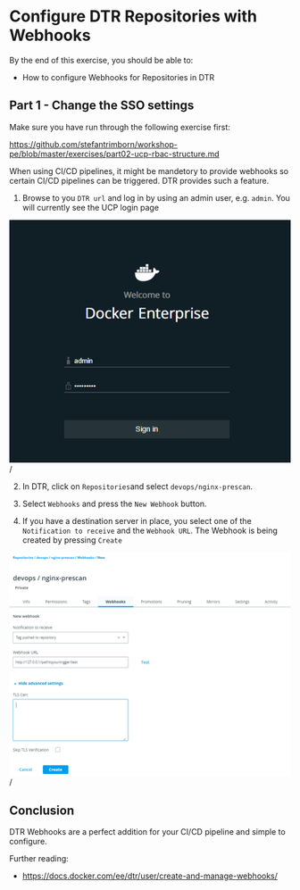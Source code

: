 # Configure DTR Repositories with Webhooks

By the end of this exercise, you should be able to:

 - How to configure Webhooks for Repositories in DTR
  

## Part 1 - Change the SSO settings

Make sure you have run through the following exercise first:

https://github.com/stefantrimborn/workshop-pe/blob/master/exercises/part02-ucp-rbac-structure.md

When using CI/CD pipelines, it might be mandetory to provide webhooks so certain CI/CD pipelines can be triggered. DTR provides such a feature.

1. Browse to you `DTR url` and log in by using an admin user, e.g. `admin`. You will currently see the UCP login page

![rbac01](../images/rbac01.png)/

2. In DTR, click on `Repositories`and select `devops/nginx-prescan`. 

3. Select `Webhooks` and press the `New Webhook` button.

4. If you have a destination server in place, you select one of the `Notification to receive` and the `Webhook URL`. The Webhook is being created by pressing `Create`

![dtr-webhook01](../images/dtr-webhook01.png)/


## Conclusion

DTR Webhooks are a perfect addition for your CI/CD pipeline and simple to configure.

Further reading: 

- https://docs.docker.com/ee/dtr/user/create-and-manage-webhooks/


